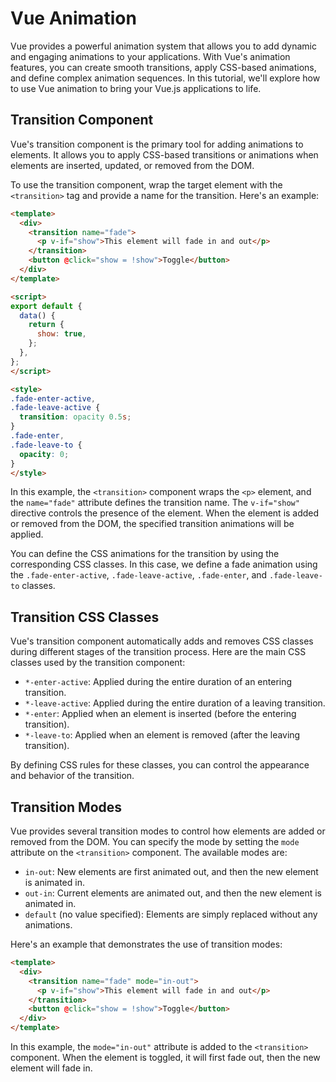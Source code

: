 # Vue Animation

Vue provides a powerful animation system that allows you to add dynamic and engaging animations to your applications. With Vue's animation features, you can create smooth transitions, apply CSS-based animations, and define complex animation sequences. In this tutorial, we'll explore how to use Vue animation to bring your Vue.js applications to life.

## Transition Component

Vue's transition component is the primary tool for adding animations to elements. It allows you to apply CSS-based transitions or animations when elements are inserted, updated, or removed from the DOM.

To use the transition component, wrap the target element with the `<transition>` tag and provide a name for the transition. Here's an example:

```html
<template>
  <div>
    <transition name="fade">
      <p v-if="show">This element will fade in and out</p>
    </transition>
    <button @click="show = !show">Toggle</button>
  </div>
</template>

<script>
export default {
  data() {
    return {
      show: true,
    };
  },
};
</script>

<style>
.fade-enter-active,
.fade-leave-active {
  transition: opacity 0.5s;
}
.fade-enter,
.fade-leave-to {
  opacity: 0;
}
</style>
```

In this example, the `<transition>` component wraps the `<p>` element, and the `name="fade"` attribute defines the transition name. The `v-if="show"` directive controls the presence of the element. When the element is added or removed from the DOM, the specified transition animations will be applied.

You can define the CSS animations for the transition by using the corresponding CSS classes. In this case, we define a fade animation using the `.fade-enter-active`, `.fade-leave-active`, `.fade-enter`, and `.fade-leave-to` classes.

## Transition CSS Classes

Vue's transition component automatically adds and removes CSS classes during different stages of the transition process. Here are the main CSS classes used by the transition component:

- `*-enter-active`: Applied during the entire duration of an entering transition.
- `*-leave-active`: Applied during the entire duration of a leaving transition.
- `*-enter`: Applied when an element is inserted (before the entering transition).
- `*-leave-to`: Applied when an element is removed (after the leaving transition).

By defining CSS rules for these classes, you can control the appearance and behavior of the transition.

## Transition Modes

Vue provides several transition modes to control how elements are added or removed from the DOM. You can specify the mode by setting the `mode` attribute on the `<transition>` component. The available modes are:

- `in-out`: New elements are first animated out, and then the new element is animated in.
- `out-in`: Current elements are animated out, and then the new element is animated in.
- `default` (no value specified): Elements are simply replaced without any animations.

Here's an example that demonstrates the use of transition modes:

```html
<template>
  <div>
    <transition name="fade" mode="in-out">
      <p v-if="show">This element will fade in and out</p>
    </transition>
    <button @click="show = !show">Toggle</button>
  </div>
</template>
```

In this example, the `mode="in-out"` attribute is added to the `<transition>` component. When the element is toggled, it will first fade out, then the new element will fade in.



